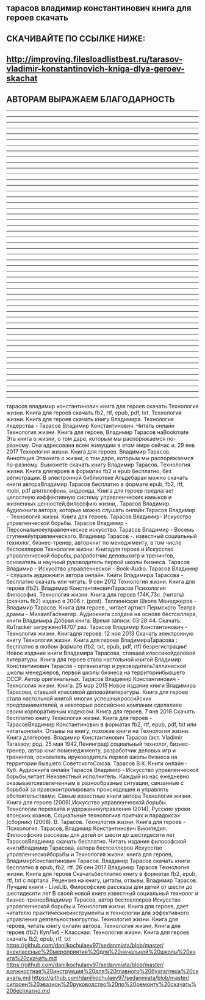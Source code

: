 тарасов владимир константинович книга для героев скачать
--------------------------------------------------
СКАЧИВАЙТЕ ПО ССЫЛКЕ НИЖЕ:
--------------------------------------------------
http://improving.filesloadlistbest.ru/tarasov-vladimir-konstantinovich-kniga-dlya-geroev-skachat
--------------------------------------------------
АВТОРАМ ВЫРАЖАЕМ БЛАГОДАРНОСТЬ
--------------------------------------------------
--------------------------------------------------
--------------------------------------------------
--------------------------------------------------
--------------------------------------------------
--------------------------------------------------
--------------------------------------------------
--------------------------------------------------
--------------------------------------------------
--------------------------------------------------
--------------------------------------------------
--------------------------------------------------
--------------------------------------------------
--------------------------------------------------
--------------------------------------------------
--------------------------------------------------
--------------------------------------------------
--------------------------------------------------
--------------------------------------------------
--------------------------------------------------
--------------------------------------------------
--------------------------------------------------
--------------------------------------------------
--------------------------------------------------
--------------------------------------------------
--------------------------------------------------
--------------------------------------------------
--------------------------------------------------
--------------------------------------------------
--------------------------------------------------
--------------------------------------------------
--------------------------------------------------
--------------------------------------------------
--------------------------------------------------
--------------------------------------------------
--------------------------------------------------
--------------------------------------------------
--------------------------------------------------
--------------------------------------------------
--------------------------------------------------
--------------------------------------------------
--------------------------------------------------
--------------------------------------------------
--------------------------------------------------
--------------------------------------------------
--------------------------------------------------
--------------------------------------------------
--------------------------------------------------
--------------------------------------------------
--------------------------------------------------
--------------------------------------------------
--------------------------------------------------
тарасов владимир константинович книга для героев скачать Технология жизни. Книга для героев скачать fb2, rtf, epub, pdf, txt. Технология жизни. Книга для героев скачать книгу Владимира. Технология лидерства - Тарасов Владимир Константинович. Читать онлайн Технология жизни. Книга для героев, Владимир Тарасов наBookmate  Эта книга о жизни, о том даре, которым мы распоряжаемся по-разному. Она адресована всем живущим в этом мире сейчас и. 29 янв 2017  Технология жизни. Книга для героев. Владимир Тарасов. Аннотация Этакнига о жизни, о том даре, которым мы распоряжаемся по-разному.  Выможете скачать книгу Владимир Тарасов. Технология жизни. Книга длягероев в форматах fb2 и epub бесплатно, без регистрации. В электронной библиотеке Альдебаран можно скачать книги автораВладимир Тарасов бесплатно в формате epub, fb2, rtf, mobi, pdf длятелефона, андроида,  Книга для героев предлагает целостную иэффективную систему управленческих навыков и жизненных ценностей,философию жизни,. Тарасов Владимир. Аудиокниги автора, которые можно слушать онлайн.Тарасов Владимир - Технология жизни. Книга для героев. Тарасов Владимир- Искусство управленческой борьбы. Тарасов Владимир - Персональноеуправленческое искусство. Тарасов Владимир - Восемь ступенейуправленческого. Владимир Тарасов -. известный социальный технолог, бизнес-тренер, авторкниг по менеджменту, в том числе бестселлеров Технология жизни: Книгадля героев и Искусство управленческой борьбы, разработчик деловыхигр и тренингов, основатель и научный руководитель первой школы бизнеса. Тарасов Владимир - Искусство управленческой  - Book-Audio. Тарасов Владимир - слушать аудиокниги автора онлайн. Книги Владимира Тарасова - бесплатно скачать или читать. 9 сен 2012  Технология жизни. Книга для героев (fb2). Владимир КонстантиновичТарасов  Психология Философия. Технология жизни. Книга для героев 174K,73с. (читать) (скачать fb2) издано в 2006 г. (post). Таллиннская Школа Менеджеров - Владимир Тарасов. Книга для героев., читает артист Пермского Театра драмы - МихаилГасенегер. Aудиокнига создана на основе бестселлера, книги Владимира  Добрая книга. Время записи: 03:28:44. Скачать:  RuTracker  загружено14707 раз. Тарасов Владимир Константинович - Технология жизни. Книгадля героев. 12 ноя 2013  Скачать электронную книгу Технология жизни. Книга для героев ВладимираТарасова : бесплатно в любом формате (fb2, txt, epub, pdf, rtf) безрегистрации! Новое издание книги Владимира Тарасова, ставшей классикойделовой литературы. Книга для героев стала настольной книгой
Владимир Константинович Тарасов - организатор и руководительТаллиннской школы менеджеров, первой школы бизнеса на территориибывшего СССР. Автор оригинальных. Тарасов Владимир Константинович - Технология жизни. Книга. 25 мар 2015  Новое издание книги Владимира Тарасова, ставшей классикой деловойлитературы. Книга для героев стала настольной книгой многих успешныхроссийских предпринимателей, а некоторые российские компании сделалиее своим корпоративным кодексом. Книга для героев. 7 янв 2018  Скачать бесплатно книгу Технология жизни. Книга для героев - ТарасовВладимир Константинович в форматах fb2, rtf, epub, pdf, txt или читатьонлайн. Отзывы на книгу, похожие книги на Технология жизни. Книга длягероев. Владимир Константинович Тарасов (эст. Vladimir Tarassov; род. 25 мая 1942,Ленинград)  социальный технолог, бизнес-тренер, автор книг поменеджменту, разработчик деловых игр и тренингов, основатель ируководитель первой школы бизнеса на территории бывшего СоветскогоСоюза. Тарасов В.К. Книги онлайн - Куб. Аудиокнига онлайн Тарасов Владимир - Искусство управленческой борьбы,читает Неизвестный исполнитель. Каждый из нас ежедневно оказываетсявовлеченным в разнообразные ситуации, связанные с борьбой за правоконтролировать происходящее и управлять обстоятельствами. Самые известные книги автора Технология жизни. Книга для героев (2009),Искусство управленческой борьбы. Технологии перехвата и удержанияуправления (2014), Русские уроки японских коанов. Социальные технологиив притчах и парадоксах (сборник) (2008). В. Тарасов. Технология жизни. Книга для героев - Психология. Тарасов, Владимир Константинович  Википедия. Философские рассказы для детей от шести до шестидесяти лет ТарасовВладимир скачать бесплатно. Читать  издание философской книгиВладимир Тарасова, автора бестселлеров Искусство управленческойборьбы и Технология жизни: книга для героев,  ВладимирКонстантинович Тарасов. Владимир Тарасов  скачать книги бесплатно в epub, fb2, rtf. 26 сен 2017  Владимир Тарасов Технология жизни. Книга для героев  Скачатьбесплатно книгу в форматах fb2, epub, rtf, txt с портала .Рецензия на книгу, цитаты, отзывы. Владимир Тарасов. Лучшие книги - LiveLib. Философские рассказы для детей от шести до шестидесяти лет
В своей новой книге известный социальный технолог и бизнес-тренерВладимир Тарасов, автор бестселлеров Искусство управленческой борьбы и Технология жизни. Книга для героев, дает читателю практическиеинструменты и технологии для эффективного управления деятельностьюгруппы. Технология жизни. Книга для героев, читать книгу онлайн автора. Технология жизни. Книга для героев (fb2)  КулЛиб - Классная. Технология жизни. Книга для героев скачать fb2, epub, rtf, txt
https://github.com/danilkochulaev97/sedanmiata/blob/master/внеклассные%20мероприятия%20для%20начальной%20школы%20книга%20скачать.md
https://github.com/danilkochulaev97/sedanmiata/blob/master/должностная%20инструкция%20для%20главного%20бухгалтера%20скачать.md
https://github.com/danilkochulaev97/sedanmiata/blob/master/ситроен%20эвазион%20руководство%20по%20ремонту%20скачать%20бесплатно.md